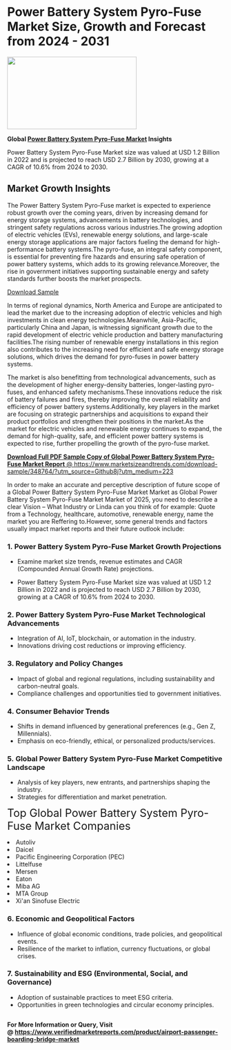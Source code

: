 <H1>Power Battery System Pyro-Fuse Market Size, Growth and Forecast from 2024 - 2031</H1><img class="aligncenter size-medium wp-image-584254" src="https://thirdeyenews.in/wp-content/uploads/2024/09/Global-Market-Research-300x168.jpeg" alt="" width="300" height="168" /><p><strong>Global&nbsp;<a href="https://www.marketsizeandtrends.com/download-sample/348764/?utm_source=Github8j?utm_medium=223">Power Battery System Pyro-Fuse Market</a> Insights</strong></p><p>Power Battery System Pyro-Fuse Market size was valued at USD 1.2 Billion in 2022 and is projected to reach USD 2.7 Billion by 2030, growing at a CAGR of 10.6% from 2024 to 2030.</p><p><h2>Market Growth Insights</h2> <p>The Power Battery System Pyro-Fuse market is expected to experience robust growth over the coming years, driven by increasing demand for energy storage systems, advancements in battery technologies, and stringent safety regulations across various industries.The growing adoption of electric vehicles (EVs), renewable energy solutions, and large-scale energy storage applications are major factors fueling the demand for high-performance battery systems.The pyro-fuse, an integral safety component, is essential for preventing fire hazards and ensuring safe operation of power battery systems, which adds to its growing relevance.Moreover, the rise in government initiatives supporting sustainable energy and safety standards further boosts the market prospects.</p> <p><a href="#">Download Sample</a></p> <p>In terms of regional dynamics, North America and Europe are anticipated to lead the market due to the increasing adoption of electric vehicles and high investments in clean energy technologies.Meanwhile, Asia-Pacific, particularly China and Japan, is witnessing significant growth due to the rapid development of electric vehicle production and battery manufacturing facilities.The rising number of renewable energy installations in this region also contributes to the increasing need for efficient and safe energy storage solutions, which drives the demand for pyro-fuses in power battery systems.</p> <p>The market is also benefitting from technological advancements, such as the development of higher energy-density batteries, longer-lasting pyro-fuses, and enhanced safety mechanisms.These innovations reduce the risk of battery failures and fires, thereby improving the overall reliability and efficiency of power battery systems.Additionally, key players in the market are focusing on strategic partnerships and acquisitions to expand their product portfolios and strengthen their positions in the market.As the market for electric vehicles and renewable energy continues to expand, the demand for high-quality, safe, and efficient power battery systems is expected to rise, further propelling the growth of the pyro-fuse market.</p> <p><a href="#"></p><p><span class=""><strong>Download Full PDF Sample Copy of Global Power Battery System Pyro-Fuse Market Report</strong> @ <a href="https://www.marketsizeandtrends.com/download-sample/348764/?utm_source=Github8j?utm_medium=223" target="_blank">https://www.marketsizeandtrends.com/download-sample/348764/?utm_source=Github8j?utm_medium=223</a></span></p><p>In order to make an accurate and perceptive description of future scope of a Global&nbsp;Power Battery System Pyro-Fuse Market Market as Global&nbsp;Power Battery System Pyro-Fuse Market Market of 2025, you need to describe a clear Vision &ndash; What Industry or Linda can you think of for example: Quote from a Technology, healthcare, automotive, renewable energy, name the market you are Reffering to.However, some general trends and factors usually impact market reports and their future outlook include:</p><h3>1.&nbsp;<strong>Power Battery System Pyro-Fuse Market Growth Projections</strong></h3><ul><li>Examine market size trends, revenue estimates and CAGR (Compounded Annual Growth Rate) projections.</li><li><p>Power Battery System Pyro-Fuse Market size was valued at USD 1.2 Billion in 2022 and is projected to reach USD 2.7 Billion by 2030, growing at a CAGR of 10.6% from 2024 to 2030.</p></li></ul><h3>2.&nbsp;<strong>Power Battery System Pyro-Fuse Market Technological Advancements</strong></h3><ul><li>Integration of AI, IoT, blockchain, or automation in the industry.</li><li>Innovations driving cost reductions or improving efficiency.</li></ul><h3>3.&nbsp;<strong>Regulatory and Policy Changes</strong></h3><ul><li>Impact of global and regional regulations, including sustainability and carbon-neutral goals.</li><li>Compliance challenges and opportunities tied to government initiatives.</li></ul><h3>4.&nbsp;<strong>Consumer Behavior Trends</strong></h3><ul><li>Shifts in demand influenced by generational preferences (e.g., Gen Z, Millennials).</li><li>Emphasis on eco-friendly, ethical, or personalized products/services.</li></ul><h3>5.&nbsp;<strong>Global Power Battery System Pyro-Fuse Market Competitive Landscape</strong></h3><ul><li>Analysis of key players, new entrants, and partnerships shaping the industry.</li><li>Strategies for differentiation and market penetration.</li></ul><p data-pm-slice="1 1 []"><span style="color: inherit; font-family: inherit; font-size: 25px;">Top Global Power Battery System Pyro-Fuse Market Companies</span></p><div class="" data-test-id=""><p><li>Autoliv</li><li> Daicel</li><li> Pacific Engineering Corporation (PEC)</li><li> Littelfuse</li><li> Mersen</li><li> Eaton</li><li> Miba AG</li><li> MTA Group</li><li> Xi'an Sinofuse Electric</li></p></div><h3>6.&nbsp;<strong>Economic and Geopolitical Factors</strong></h3><ul><li>Influence of global economic conditions, trade policies, and geopolitical events.</li><li>Resilience of the market to inflation, currency fluctuations, or global crises.</li></ul><h3>7.&nbsp;<strong>Sustainability and ESG (Environmental, Social, and Governance)</strong></h3><ul><li>Adoption of sustainable practices to meet ESG criteria.</li><li>Opportunities in green technologies and circular economy principles.</li></ul><h2><strong style="font-size: 14px;">For More Information or Query, Visit @&nbsp;</strong><a style="background-color: #ffffff; font-size: 14px;" href="https://www.marketsizeandtrends.com/report/power-battery-system-pyro-fuse-market/" target="_blank">https://www.verifiedmarketreports.com/product/airport-passenger-boarding-bridge-market</a></h2>